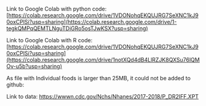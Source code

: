 Link to Google Colab with python code: [https://colab.research.google.com/drive/1VDONohqEKQUJRG7SeXNC1kJ90oxCPlSi?usp=sharing](https://colab.research.google.com/drive/1-tegkQMPqQEMTLNguTDiGRo5osTJwKSX?usp=sharing)

Link to Google Colab with R code: [https://colab.research.google.com/drive/1VDONohqEKQUJRG7SeXNC1kJ90oxCPlSi?usp=sharing](https://colab.research.google.com/drive/1notXQd4dB4LlRZJK8QXSu76lQMOv-u5b?usp=sharing)

As file with Individual foods is larger than 25MB, it could not be added to github:


Link to data: https://wwwn.cdc.gov/Nchs/Nhanes/2017-2018/P_DR2IFF.XPT
